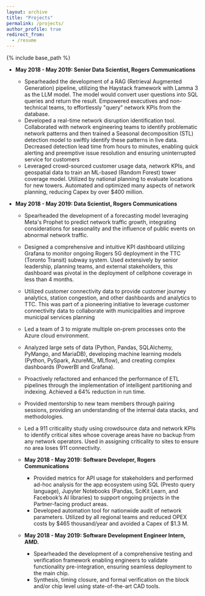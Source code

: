```yaml
---
layout: archive
title: "Projects"
permalink: /projects/
author_profile: true
redirect_from:
  - /resume
---
```


{% include base_path %}



* **May 2018 - May 2019: Senior Data Scientist, Rogers Communications**
  * Spearheaded the development of a RAG (Retrieval Augmented Generation) pipeline, utilizing the Haystack framework with Lamma 3 as the LLM model. The model would convert user questions into SQL queries and return the result. Empowered executives and non-technical teams, to effortlessly "query" network KPIs from the database.
  * Developed a real-time network disruption identification tool. Collaborated with network engineering teams to identify problematic network patterns and then trained a Seasonal decomposition (STL) detection model to swiftly identify these patterns in live data. Decreased detection lead time from hours to minutes, enabling quick alerting and preemptive issue resolution and ensuring uninterrupted service for customers
  * Leveraged crowd-sourced customer usage data, network KPIs, and geospatial data to train an ML-based (Random Forest) tower coverage model. Utilized by national planning to evaluate locations for new towers. Automated and optimized many aspects of network planning, reducing Capex by over $400 million.

* **May 2018 - May 2019: Data Scientist, Rogers Communications**
  * Spearheaded the development of a forecasting model leveraging Meta's Prophet to predict network traffic growth, integrating considerations for seasonality and the influence of public events on abnormal network traffic.
  * Designed a comprehensive and intuitive KPI dashboard utilizing Grafana to monitor ongoing Rogers 5G deployment in the TTC (Toronto Transit) subway system. Used extensively by senior leadership, planning teams, and external stakeholders, this dashboard was pivotal in the deployment of cellphone coverage in less than 4 months. 
  * Utilized customer connectivity data to provide customer journey analytics, station congestion, and other dashboards and analytics to TTC. This was part of a pioneering initiative to leverage customer connectivity data to collaborate with municipalities and improve municipal services planning
  *  Led a team of 3 to migrate multiple on-prem processes onto the Azure cloud environment. 
  * Analyzed large sets of data (Python, Pandas, SQLAlchemy, PyMango, and MariaDB), developing machine learning models (Python, PySpark, AzureML, MLflow), and creating complex dashboards (PowerBI and Grafana). 
  * Proactively refactored and enhanced the performance of ETL pipelines through the implementation of intelligent partitioning and indexing. Achieved a 64% reduction in run time.
  *  Provided mentorship to new team members through pairing sessions, providing an understanding of the internal data stacks, and methodologies.
  * Led a 911 criticality study using crowdsource data and network KPIs to identify critical sites whose coverage areas have no backup from any network operators. Used in assigning criticality to sites to ensure no area loses 911 connectivity. 


  * **May 2018 - May 2019: Software Developer, Rogers Communications**
    * Provided metrics for API usage for stakeholders and performed ad-hoc analysis for the app ecosystem using SQL (Presto query
language), Jupyter Notebooks (Pandas, SciKit Learn, and Facebook’s AI libraries) to support ongoing projects in the
Partner-facing product areas.
    * Developed automation tool for nationwide audit of network parameters. Utilized by all regional teams and reduced OPEX costs by $465 thousand/year and avoided a Capex of $1.3 M. 


  * **May 2018 - May 2019: Software Development Engineer Intern, AMD.**
    * Spearheaded the development of a comprehensive testing and verification framework enabling engineers to validate functionality pre-integration, ensuring seamless deployment to the main chip.
    * Synthesis, timing closure, and formal verification on the block and/or chip level using state-of-the-art CAD tools.
 